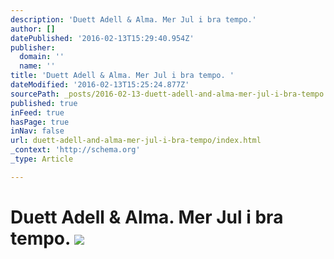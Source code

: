 ```yaml
---
description: 'Duett Adell & Alma. Mer Jul i bra tempo.'
author: []
datePublished: '2016-02-13T15:29:40.954Z'
publisher:
  domain: ''
  name: ''
title: 'Duett Adell & Alma. Mer Jul i bra tempo. '
dateModified: '2016-02-13T15:25:24.877Z'
sourcePath: _posts/2016-02-13-duett-adell-and-alma-mer-jul-i-bra-tempo.md
published: true
inFeed: true
hasPage: true
inNav: false
url: duett-adell-and-alma-mer-jul-i-bra-tempo/index.html
_context: 'http://schema.org'
_type: Article

---
```

# Duett Adell & Alma. Mer Jul i bra tempo. ![](https://the-grid-user-content.s3-us-west-2.amazonaws.com/cb872175-8539-4252-ad73-efa94bbcc471.png)